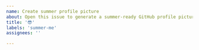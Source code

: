 ```yaml
---
name: Create summer profile picture
about: Open this issue to generate a summer-ready GitHub profile picture
title: '😎'
labels: 'summer-me'
assignees: ''

---
```

